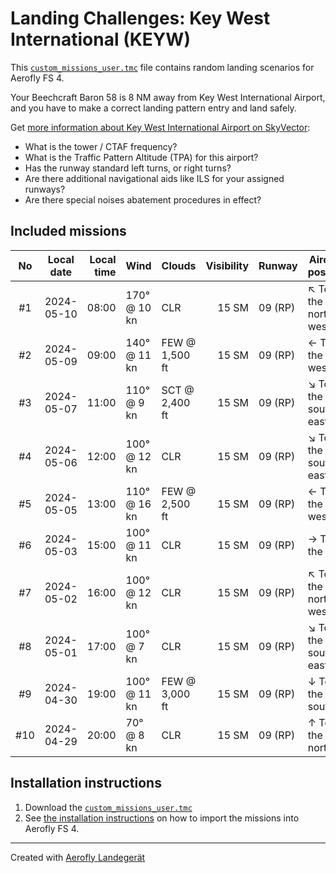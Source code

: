 # Landing Challenges: Key West International (KEYW)

This [`custom_missions_user.tmc`](./custom_missions_user.tmc) file contains random landing scenarios for Aerofly FS 4.

Your Beechcraft Baron 58 is 8 NM away from Key West International Airport, and you have to make a correct landing pattern entry and land safely.

Get [more information about Key West International Airport on SkyVector](https://skyvector.com/airport/KEYW):

- What is the tower / CTAF frequency?
- What is the Traffic Pattern Altitude (TPA) for this airport?
- Has the runway standard left turns, or right turns?
- Are there additional navigational aids like ILS for your assigned runways?
- Are there special noises abatement procedures in effect?

## Included missions

| No  | Local date | Local time | Wind         | Clouds         | Visibility | Runway  | Aircraft position    |
| :-: | ---------- | ---------: | ------------ | -------------- | ---------: | ------- | -------------------- |
| #1  | 2024-05-10 |      08:00 | 170° @ 10 kn | CLR            |      15 SM | 09 (RP) | ↖ To the north-west |
| #2  | 2024-05-09 |      09:00 | 140° @ 11 kn | FEW @ 1,500 ft |      15 SM | 09 (RP) | ← To the west        |
| #3  | 2024-05-07 |      11:00 | 110° @ 9 kn  | SCT @ 2,400 ft |      15 SM | 09 (RP) | ↘ To the south-east |
| #4  | 2024-05-06 |      12:00 | 100° @ 12 kn | CLR            |      15 SM | 09 (RP) | ↘ To the south-east |
| #5  | 2024-05-05 |      13:00 | 110° @ 16 kn | FEW @ 2,500 ft |      15 SM | 09 (RP) | ← To the west        |
| #6  | 2024-05-03 |      15:00 | 100° @ 11 kn | CLR            |      15 SM | 09 (RP) | → To the east        |
| #7  | 2024-05-02 |      16:00 | 100° @ 12 kn | CLR            |      15 SM | 09 (RP) | ↖ To the north-west |
| #8  | 2024-05-01 |      17:00 | 100° @ 7 kn  | CLR            |      15 SM | 09 (RP) | ↘ To the south-east |
| #9  | 2024-04-30 |      19:00 | 100° @ 11 kn | FEW @ 3,000 ft |      15 SM | 09 (RP) | ↓ To the south       |
| #10 | 2024-04-29 |      20:00 | 70° @ 8 kn   | CLR            |      15 SM | 09 (RP) | ↑ To the north       |

## Installation instructions

1. Download the [`custom_missions_user.tmc`](./custom_missions_user.tmc)
2. See [the installation instructions](https://fboes.github.io/aerofly-missions/docs/generic-installation.html) on how to import the missions into Aerofly FS 4.

---

Created with [Aerofly Landegerät](https://github.com/fboes/aerofly-patterns)
